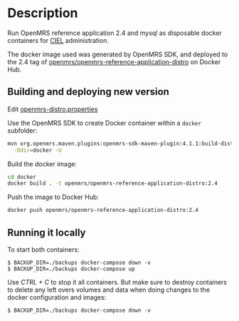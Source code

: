 # Description
Run OpenMRS reference application 2.4 and mysql as disposable docker 
containers for [CIEL](https://om.rs/ciel) administration.

The docker image used was generated by OpenMRS SDK, and deployed to 
the 2.4 tag of [openmrs/openmrs-reference-application-distro](https://hub.docker.com/r/openmrs/openmrs-reference-application-distro/)
on Docker Hub.

## Building and deploying new version

Edit [openmrs-distro.properties](https://github.com/openmrs/openmrs-contrib-ansible-docker-compose/blob/master/files/cieladmin/openmrs-distro.properties)

Use the OpenMRS SDK to create Docker container within a `docker` subfolder:

```bash
mvn org.openmrs.maven.plugins:openmrs-sdk-maven-plugin:4.1.1:build-distro \
  -Ddir=docker -U
```

Build the docker image:

```bash
cd docker
docker build . -t openmrs/openmrs-reference-application-distro:2.4
```

Push the image to Docker Hub:

```bash
docker push openmrs/openmrs-reference-application-distro:2.4
```

## Running it locally

To start both containers:
```
$ BACKUP_DIR=./backups docker-compose down -v
$ BACKUP_DIR=./backups docker-compose up
```

Use _CTRL + C_ to stop it all containers. But make sure to destroy 
containers to delete any left overs volumes and data when doing changes 
to the docker configuration and images:

```
$ BACKUP_DIR=./backups docker-compose down -v
```
